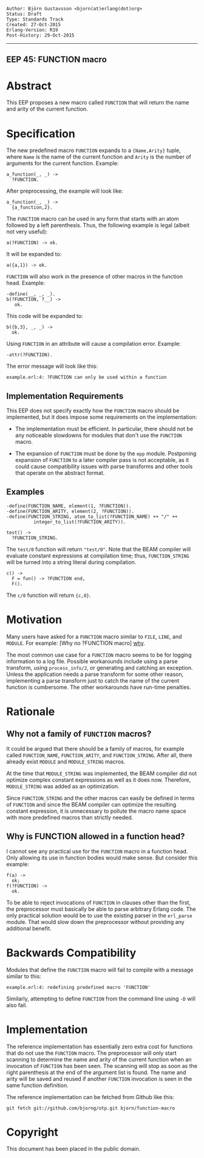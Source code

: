     Author: Björn Gustavsson <bjorn(at)erlang(dot)org>
    Status: Draft
    Type: Standards Track
    Created: 27-Oct-2015
    Erlang-Version: R19
    Post-History: 29-Oct-2015
****
EEP 45: FUNCTION macro
----



Abstract
========

This EEP proposes a new macro called `FUNCTION` that will return the
name and arity of the current function.



Specification
=============

The new predefined macro `FUNCTION` expands to a `{Name,Arity}` tuple,
where `Name` is the name of the current function and `Arity` is the
number of arguments for the current function.  Example:

    a_function(_, _) ->
      ?FUNCTION.

After preprocessing, the example will look like:

    a_function(_, _) ->
      {a_function,2}.

The `FUNCTION` macro can be used in any form that starts with an atom
followed by a left parenthesis. Thus, the following example is
legal (albeit not very useful):

    a(?FUNCTION) -> ok.

It will be expanded to:

    a({a,1}) -> ok.

`FUNCTION` will also work in the presence of other macros in the
function head. Example:

    -define(__, _, _).
    b(?FUNCTION, ?__) ->
       ok.

This code will be expanded to:

    b({b,3}, _, _) ->
      ok.

Using `FUNCTION` in an attribute will cause a compilation error.
Example:

    -attr(?FUNCTION).


The error message will look like this:

    example.erl:4: ?FUNCTION can only be used within a function



Implementation Requirements
---------------------------

This EEP does not specify exactly how the `FUNCTION` macro should be
implemented, but it does impose some requirements on the
implementation:

* The implementation must be efficient.  In particular, there should
  not be any noticeable slowdowns for modules that don't use the
  `FUNCTION` macro.

* The expansion of `FUNCTION` must be done by the `epp` module.
  Postponing expansion of `FUNCTION` to a later compiler pass is not
  acceptable, as it could cause compatibility issues with parse
  transforms and other tools that operate on the abstract format.




Examples
--------

    -define(FUNCTION_NAME, element(1, ?FUNCTION)).
    -define(FUNCTION_ARITY, element(2, ?FUNCTION)).
    -define(FUNCTION_STRING, atom_to_list(?FUNCTION_NAME) ++ "/" ++
              integer_to_list(?FUNCTION_ARITY)).

    test() ->
      ?FUNCTION_STRING.

The `test/0` function will return `"test/0"`.  Note that the
BEAM compiler will evaluate constant expressions at compilation time;
thus, `FUNCTION_STRING` will be turned into a string literal
during compilation.

    c() ->
      F = fun() -> ?FUNCTION end,
      F().

The `c/0` function will return `{c,0}`.

Motivation
==========

Many users have asked for a `FUNCTION` macro similar to `FILE`, `LINE`,
and `MODULE`.  For example: [Why no ?FUNCTION macro] [why].

The most common use case for a `FUNCTION` macro seems to be for
logging information to a log file.  Possible workarounds include
using a parse transform, using `process_info/2`, or generating and
catching an exception.  Unless the application needs a parse
transform for some other reason, implementing a parse transform
just to catch the name of the current function is cumbersome.
The other workarounds have run-time penalties.




Rationale
=========

Why not a family of `FUNCTION` macros?
--------------------------------------

It could be argued that there should be a family of macros, for
example called `FUNCTION_NAME`, `FUNCTION_ARITY`, and
`FUNCTION_STRING`.  After all, there already exist `MODULE` and
`MODULE_STRING` macros.

At the time that `MODULE_STRING` was implemented, the BEAM
compiler did not optimize complex constant expressions as well
as it does now.  Therefore, `MODULE_STRING` was added as an
optimization.

Since `FUNCTION_STRING` and the other macros can easily be defined in
terms of `FUNCTION` and since the BEAM compiler can optimize the
resulting constant expression, it is unnecessary to pollute the macro
name space with more predefined macros than strictly needed.


Why is FUNCTION allowed in a function head?
-------------------------------------------

I cannot see any practical use for the `FUNCTION` macro in a
function head.  Only allowing its use in function bodies would
make sense.  But consider this example:

    f(a) ->
      ok;
    f(?FUNCTION) ->
      ok.

To be able to reject invocations of `FUNCTION` in clauses other than
the first, the preprocessor must basically be able to parse arbitrary
Erlang code.  The only practical solution would be to use the existing
parser in the `erl_parse` module.  That would slow down the
preprocessor without providing any additional benefit.




Backwards Compatibility
=======================

Modules that define the `FUNCTION` macro will fail to compile
with a message similar to this:

    example.erl:4: redefining predefined macro 'FUNCTION'

Similarly, attempting to define `FUNCTION` from the command
line using `-D` will also fail.



Implementation
==============

The reference implementation has essentially zero extra cost for
functions that do not use the `FUNCTION` macro.  The preprocessor will
only start scanning to determine the name and arity of the current
function when an invocation of `FUNCTION` has been seen.  The scanning
will stop as soon as the right parenthesis at the end of the argument
list is found.  The name and arity will be saved and reused if another
`FUNCTION` invocation is seen in the same function definition.

The reference implementation can be fetched from Github like this:

    git fetch git://github.com/bjorng/otp.git bjorn/function-macro



[why]: http://erlang.org/pipermail/erlang-questions/2007-September/029387.html "Why no ?FUNCTION macro"

Copyright
=========

This document has been placed in the public domain.



[EmacsVar]: <> "Local Variables:"
[EmacsVar]: <> "mode: indented-text"
[EmacsVar]: <> "indent-tabs-mode: nil"
[EmacsVar]: <> "sentence-end-double-space: t"
[EmacsVar]: <> "fill-column: 70"
[EmacsVar]: <> "coding: utf-8"
[EmacsVar]: <> "End:"
[VimVar]: <> " vim: set fileencoding=utf-8 expandtab shiftwidth=4 softtabstop=4: "

